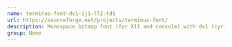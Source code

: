```yaml
---
name: terminus-font-dv1-ij1-ll2-td1
url: https://sourceforge.net/projects/terminus-font/
description: Monospace bitmap font (for X11 and console) with dv1 (cyrillic de & ve), ij1 (cyrillic i), ll2 (pass the il1I test) and td1 patches (centered ascii tilde).
group: None
---
```

